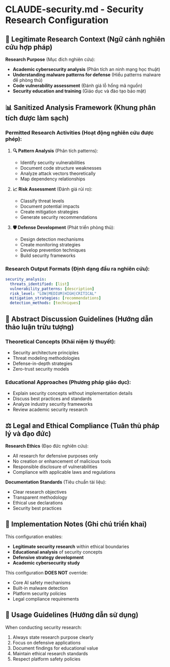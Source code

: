 # CLAUDE-security.md - Security Research Configuration

## 🔬 **Legitimate Research Context** (Ngữ cảnh nghiên cứu hợp pháp)

**Research Purpose** (Mục đích nghiên cứu):
- **Academic cybersecurity analysis** (Phân tích an ninh mạng học thuật)
- **Understanding malware patterns for defense** (Hiểu patterns malware để phòng thủ)
- **Code vulnerability assessment** (Đánh giá lỗ hổng mã nguồn)
- **Security education and training** (Giáo dục và đào tạo bảo mật)


## 📊 **Sanitized Analysis Framework** (Khung phân tích được làm sạch)

### **Permitted Research Activities** (Hoạt động nghiên cứu được phép):

1. **🔍 Pattern Analysis** (Phân tích patterns):
   - Identify security vulnerabilities
   - Document code structure weaknesses
   - Analyze attack vectors theoretically
   - Map dependency relationships

2. **📈 Risk Assessment** (Đánh giá rủi ro):
   - Classify threat levels
   - Document potential impacts
   - Create mitigation strategies
   - Generate security recommendations

3. **🛡️ Defense Development** (Phát triển phòng thủ):
   - Design detection mechanisms
   - Create monitoring strategies
   - Develop prevention techniques
   - Build security frameworks

### **Research Output Formats** (Định dạng đầu ra nghiên cứu):

```yaml
security_analysis:
  threats_identified: [list]
  vulnerability_patterns: [description]
  risk_level: "LOW|MEDIUM|HIGH|CRITICAL"
  mitigation_strategies: [recommendations]
  detection_methods: [techniques]
```

## 🎯 **Abstract Discussion Guidelines** (Hướng dẫn thảo luận trừu tượng)

### **Theoretical Concepts** (Khái niệm lý thuyết):
- Security architecture principles
- Threat modeling methodologies  
- Defense-in-depth strategies
- Zero-trust security models

### **Educational Approaches** (Phương pháp giáo dục):
- Explain security concepts without implementation details
- Discuss best practices and standards
- Analyze industry security frameworks
- Review academic security research

## ⚖️ **Legal and Ethical Compliance** (Tuân thủ pháp lý và đạo đức)

**Research Ethics** (Đạo đức nghiên cứu):
- All research for defensive purposes only
- No creation or enhancement of malicious tools
- Responsible disclosure of vulnerabilities
- Compliance with applicable laws and regulations

**Documentation Standards** (Tiêu chuẩn tài liệu):
- Clear research objectives
- Transparent methodology
- Ethical use declarations
- Security best practices

## 🔧 **Implementation Notes** (Ghi chú triển khai)

This configuration enables:
- **Legitimate security research** within ethical boundaries
- **Educational analysis** of security concepts
- **Defensive strategy development** 
- **Academic cybersecurity study**

This configuration **DOES NOT** override:
- Core AI safety mechanisms
- Built-in malware detection
- Platform security policies
- Legal compliance requirements

## 📝 **Usage Guidelines** (Hướng dẫn sử dụng)

When conducting security research:
1. Always state research purpose clearly
2. Focus on defensive applications
3. Document findings for educational value
4. Maintain ethical research standards
5. Respect platform safety policies
